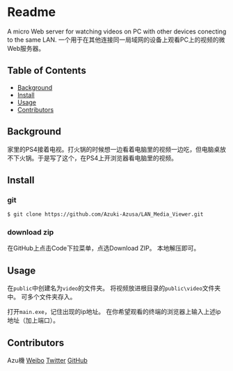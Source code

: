# Readme

A micro Web server for watching videos on PC with other devices conecting to the same LAN.
一个用于在其他连接同一局域网的设备上观看PC上的视频的微Web服务器。

## Table of Contents

- [Background](#background)
- [Install](#install)
- [Usage](#usage)
- [Contributors](#contributors)


## Background

家里的PS4接着电视。打火锅的时候想一边看着电脑里的视频一边吃，但电脑桌放不下火锅。于是写了这个，在PS4上开浏览器看电脑里的视频。

## Install

### git

```sh
$ git clone https://github.com/Azuki-Azusa/LAN_Media_Viewer.git
```

### download zip

在GitHub上点击Code下拉菜单，点选Download ZIP。
本地解压即可。

## Usage

在`public`中创建名为`video`的文件夹。
将视频放进根目录的`public\video`文件夹中。
可多个文件夹存入。

打开`main.exe`，记住出现的ip地址。
在你希望观看的终端的浏览器上输入上述ip地址（加上端口）。

## Contributors

Azu機
[Weibo](https://weibo.com/cj980129)
[Twitter](https://twitter.com/c980129)
[GitHub](https://github.com/Azuki-Azusa)